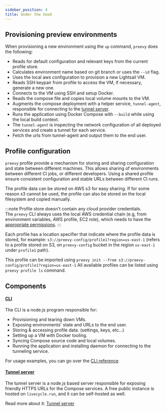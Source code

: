 ```yaml
---
sidebar_position: 4
title: Under the hood
---
```

## Provisioning preview environments

When provisioning a new environment using the `up` command, `preevy` does the following:
- Reads for default configuration and relevant keys from the current profile store.
- Calculates environment name based on git branch or uses the `--id` flag.
- Uses the local aws configuration to provision a new Lightsail VM.
- Reads SSH keypair from profile to access the VM, if necessary, generate a new one.
- Connects to the VM using SSH and setup Docker.
- Reads the compose file and copies local volume mounts to the VM.
- Augments the compose deployment with a helper service, `tunnel-agent`, responsible for connecting to the [tunnel server](/tunnel-server/overview.md).
- Runs the application using Docker Compose with `--build` while using the local build context.
- The `tunnel-agent` is inspecting the network configuration of all deployed services and create a tunnel for each service.
- Fetch the urls from tunnel-agent and output them to the end user.

## Profile configuration

`preevy` profile provide a mechanism for storing and sharing configuration and state between different machines. This allows sharing of environments between different CI jobs, or different developers.
Using a shared profile ensure consistent configuration and stable URLs between different CI runs.

The profile data can be stored on AWS s3 for easy sharing. If for some reason s3 cannot be used, the profile can also be stored on the local filesystem and copied manually.

:::note
Profile store doesn't contain any cloud provider credentials.  
The `preevy` CLI always uses the local AWS credential chain (e.g, from environment variables, AWS profile, EC2 role), which needs to have the [appropriate permissions](/drivers/aws-lightsail).
:::

Each profile has a location specifier that indicate where the profile data is stored, for example: `s3://preevy-config/profile1?region=us-east-1` (refers to a profile stored on S3, on `preevy-config` bucket in the region `us-east-1` under `profile1` path).

This profile can be imported using `preevy init --from s3://preevy-config/profile1?region=us-east-1`
All available profiles can be listed using `preevy profile ls` command.

## Components

#### [CLI](packages/cli)

The CLI is a node.js program responsible for:

- Provisioning and tearing down VMs.
- Exposing environments' state and URLs to the end user.
- Storing & accessing profile data. (settings, keys, etc...)
- Setting up a VM with Docker tooling.
- Syncing Compose source code and local volumes.
- Running the application and installing daemon for connecting to the tunneling service.

For usage examples, you can go over the [CLI reference](/cli-reference.md)

#### [Tunnel server](packages/tunnel-server)

The tunnel server is a node.js based server responsible for exposing friendly HTTPS URLs for the Compose services.
A free public instance is hosted on `livecycle.run`, and it can be self-hosted as well.

Read more about it: [Tunnel server](/tunnel-server/overview.md)